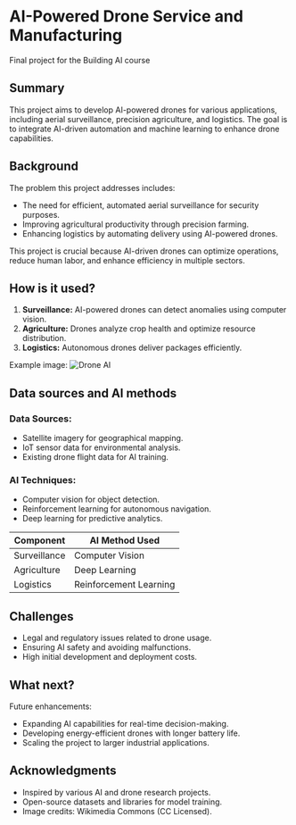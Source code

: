 # AI-Powered Drone Service and Manufacturing

Final project for the Building AI course

## Summary

This project aims to develop AI-powered drones for various applications, including aerial surveillance, precision agriculture, and logistics. The goal is to integrate AI-driven automation and machine learning to enhance drone capabilities.

## Background

The problem this project addresses includes:
* The need for efficient, automated aerial surveillance for security purposes.
* Improving agricultural productivity through precision farming.
* Enhancing logistics by automating delivery using AI-powered drones.

This project is crucial because AI-driven drones can optimize operations, reduce human labor, and enhance efficiency in multiple sectors.

## How is it used?

1. **Surveillance:** AI-powered drones can detect anomalies using computer vision.
2. **Agriculture:** Drones analyze crop health and optimize resource distribution.
3. **Logistics:** Autonomous drones deliver packages efficiently.

Example image:
![Drone AI](https://upload.wikimedia.org/wikipedia/commons/thumb/4/47/Drone_photo_of_the_day.jpg/800px-Drone_photo_of_the_day.jpg)

## Data sources and AI methods

### Data Sources:
- Satellite imagery for geographical mapping.
- IoT sensor data for environmental analysis.
- Existing drone flight data for AI training.

### AI Techniques:
- Computer vision for object detection.
- Reinforcement learning for autonomous navigation.
- Deep learning for predictive analytics.

| Component   | AI Method Used |
|------------|---------------|
| Surveillance | Computer Vision |
| Agriculture | Deep Learning |
| Logistics   | Reinforcement Learning |

## Challenges

- Legal and regulatory issues related to drone usage.
- Ensuring AI safety and avoiding malfunctions.
- High initial development and deployment costs.

## What next?

Future enhancements:
- Expanding AI capabilities for real-time decision-making.
- Developing energy-efficient drones with longer battery life.
- Scaling the project to larger industrial applications.

## Acknowledgments

- Inspired by various AI and drone research projects.
- Open-source datasets and libraries for model training.
- Image credits: Wikimedia Commons (CC Licensed).
